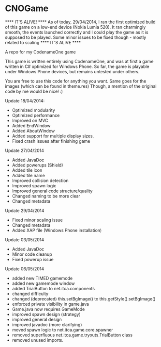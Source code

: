 CNOGame
=======

**** IT'S ALIVE! ****
As of today, 29/04/2014, I ran the first optimized build of this game on a low-end device (Nokia Lumia 520).
It ran charmingly smooth, the events launched correctly and I could play the game as it is supposed to be played.
Some minor issues to be fixed though - mostly related to scaling
**** IT'S ALIVE   ****


A repo for my CodenameOne game

This game is written entirely using CodenameOne, and was at first a game written in C# optimized for Windows Phone.
So far, the game is playable under Windows Phone devices, but remains untested under others. 

You are free to use this code for anything you want. Same goes for the images (which can be found in theme.res)
Though, a mention of the original code by me would be nice! :)

Update 18/04/2014:

- Optimized modularity
- Optimized performance
- Improved on MVC 
- Added EndWindow
- Added AboutWindow
- Added support for multiple display sizes.
- Fixed crash issues after finishing game



Update 27/04/2014

- Added JavaDoc
- Added powerups (Shield)
- Added tile icon
- Added tile name
- Improved collision detection
- Improved spawn logic
- Improved general code structure/quality
- Changed naming to be more clear
- Changed metadata

Update 29/04/2014

- Fixed minor scaling issue
- Changed metadata
- Added XAP file (Windows Phone installation)

Update 03/05/2014

- Added JavaDoc
- Minor code cleanup
- Fixed powerup issue

Update 06/05/2014

- added new TIMED gamemode
- added new gamemode window
- added TrialButton to net.itca.components
- changed difficulty
- changed (deprecated) this.setBgImage() to this.getStyle().setBgImage()
- enforced private visibility in game.java
- Game.java now requires GameMode
- improved spawn design (strategy)
- improved general design
- improved javadoc (more clarifying)
- moved spawn logic to net.itca.game.core.spawner
- removed superfluous net.itca.game.tryouts.TrialButton class
- removed unused imports.